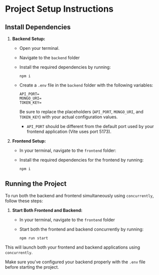 # Project Setup Instructions

## Install Dependencies

1. **Backend Setup:**

   - Open your terminal.

   - Navigate to the `backend` folder

   - Install the required dependencies by running:
     ```
     npm i
     ```

   - Create a `.env` file in the `backend` folder with the following variables:

     ```plaintext
     API_PORT=
     MONGO_URI=
     TOKEN_KEY=
     ```

     Be sure to replace the placeholders (`API_PORT`, `MONGO_URI`, and `TOKEN_KEY`) with your actual configuration values. 

     - `API_PORT` should be different from the default port used by your frontend application (Vite uses port 5173).

2. **Frontend Setup:**

   - In your terminal, navigate to the `frontend` folder:

   - Install the required dependencies for the frontend by running:
     ```
     npm i
     ```

## Running the Project

To run both the backend and frontend simultaneously using `concurrently`, follow these steps:

1. **Start Both Frontend and Backend:**

   - In your terminal, navigate to the `frontend` folder
     
   - Start both the frontend and backend concurrently by running:
     ```
     npm run start
     ```

This will launch both your frontend and backend applications using `concurrently`.

Make sure you've configured your backend properly with the `.env` file before starting the project.
